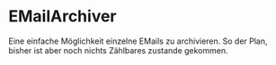 # EMailArchiver
Eine einfache Möglichkeit einzelne EMails zu archivieren.
So der Plan, bisher ist aber noch nichts Zählbares zustande gekommen.
